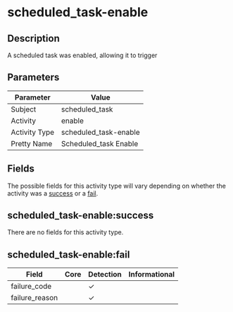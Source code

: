 scheduled_task-enable
=====================

Description
-----------
A scheduled task was enabled, allowing it to trigger

Parameters
----------
| Parameter     | Value                 |
| ------------- | --------------------- |
| Subject       | scheduled_task        |
| Activity      | enable                |
| Activity Type | scheduled_task-enable |
| Pretty Name   | Scheduled_task Enable |


Fields
------

The possible fields for this activity type will vary depending on whether the activity was a [success](#scheduled_task-enablesuccess) or a [fail](#scheduled_task-enablefail).


scheduled_task-enable:success
-----------------------------

There are no fields for this activity type.


scheduled_task-enable:fail
--------------------------

| Field          | Core | Detection | Informational |
| -------------- | ---- | --------- | ------------- |
| failure_code   |      | &#10003;  |               |
| failure_reason |      | &#10003;  |               |